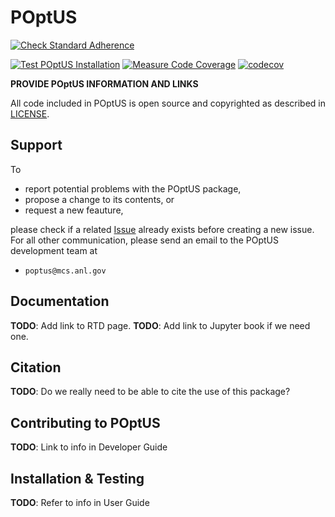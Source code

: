 # POptUS

[![Check Standard Adherence](https://github.com/POptUS/POptUS/actions/workflows/check_standards.yml/badge.svg?branch=main)](https://github.com/POptUS/POptUS/actions/workflows/check_standards.yml)

[![Test POptUS Installation](https://github.com/POptUS/POptUS/actions/workflows/test_sdist.yml/badge.svg?branch=main)](https://github.com/POptUS/POptUS/actions/workflows/test_sdist.yml)
[![Measure Code Coverage](https://github.com/POptUS/POptUS/actions/workflows/measure_coverage.yml/badge.svg?branch=main)](https://github.com/POptUS/POptUS/actions/workflows/measure_coverage.yml)
[![codecov](https://codecov.io/github/poptus/poptus/graph/badge.svg?token=EP8KBI5O04)](https://codecov.io/github/poptus/poptus)

__PROVIDE POptUS INFORMATION AND LINKS__

All code included in POptUS is open source and copyrighted as described in
[LICENSE](/LICENSE).

## Support

To 

* report potential problems with the POptUS package,
* propose a change to its contents, or
* request a new feauture,

please check if a related [Issue](https://github.com/POptUS/POptUS/issues)
already exists before creating a new issue.  For all other communication, please
send an email to the POptUS development team at

 * ``poptus@mcs.anl.gov``

## Documentation

__TODO__: Add link to RTD page.
__TODO__: Add link to Jupyter book if we need one.

## Citation

__TODO__: Do we really need to be able to cite the use of this package?

## Contributing to POptUS

__TODO__: Link to info in Developer Guide

## Installation & Testing

__TODO__: Refer to info in User Guide

